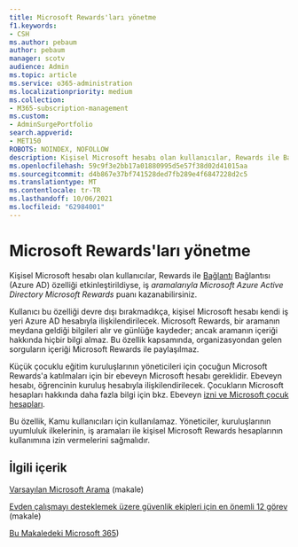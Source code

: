 ```yaml
---
title: Microsoft Rewards'ları yönetme
f1.keywords:
- CSH
ms.author: pebaum
author: pebaum
manager: scotv
audience: Admin
ms.topic: article
ms.service: o365-administration
ms.localizationpriority: medium
ms.collection:
- M365-subscription-management
ms.custom:
- AdminSurgePortfolio
search.appverid:
- MET150
ROBOTS: NOINDEX, NOFOLLOW
description: Kişisel Microsoft hesabı olan kullanıcılar, Rewards ile Bağlantı Bağlantısı özelliği etkinleştirildiyse, iş aramalarıyla AAD Microsoft Rewards puanı kazanabilirsiniz.
ms.openlocfilehash: 59c9f3e2bb17a01880995d5e57f38d02d41015aa
ms.sourcegitcommit: d4b867e37bf741528ded7fb289e4f6847228d2c5
ms.translationtype: MT
ms.contentlocale: tr-TR
ms.lasthandoff: 10/06/2021
ms.locfileid: "62984001"
---
```

# <a name="manage-microsoft-rewards"></a>Microsoft Rewards'ları yönetme

Kişisel Microsoft hesabı olan kullanıcılar, Rewards ile [Bağlantı](https://www.microsoft.com/rewards) Bağlantısı (Azure AD) özelliği etkinleştirildiyse, iş *aramalarıyla Microsoft Azure Active Directory Microsoft Rewards* puanı kazanabilirsiniz.

Kullanıcı bu özelliği devre dışı bırakmadıkça, kişisel Microsoft hesabı kendi iş yeri Azure AD hesabıyla ilişkilendirilecek. Microsoft Rewards, bir aramanın  meydana geldiği bilgileri alır ve günlüğe kaydeder; ancak aramanın içeriği hakkında hiçbir bilgi almaz. Bu özellik kapsamında, organizasyondan gelen sorguların içeriği Microsoft Rewards ile paylaşılmaz.

Küçük çocuklu eğitim kuruluşlarının yöneticileri için çocuğun Microsoft Rewards'a katılmaları için bir ebeveyn Microsoft hesabı gereklidir. Ebeveyn hesabı, öğrencinin kuruluş hesabıyla ilişkilendirilecek. Çocukların Microsoft hesapları hakkında daha fazla bilgi için bkz. Ebeveyn [izni ve Microsoft çocuk hesapları](https://support.microsoft.com/account-billing/c6951746-8ee5-8461-0809-fbd755cd902e).

Bu özellik, Kamu kullanıcıları için kullanılamaz. Yöneticiler, kuruluşlarının uyumluluk ilkelerinin, iş aramaları ile kişisel Microsoft Rewards hesaplarının kullanımına izin vermelerini sağmalıdır.

## <a name="related-content"></a>İlgili içerik

[Varsayılan Microsoft Arama](/microsoftsearch/setup-microsoft-search) (makale)

[Evden çalışmayı desteklemek üzere güvenlik ekipleri için en önemli 12 görev](../../security/top-security-tasks-for-remote-work.md) (makale)

[Bu Makaledeki Microsoft 365](https://support.microsoft.com/office/what-s-new-in-microsoft-365-95c8d81d-08ba-42c1-914f-bca4603e1426))


